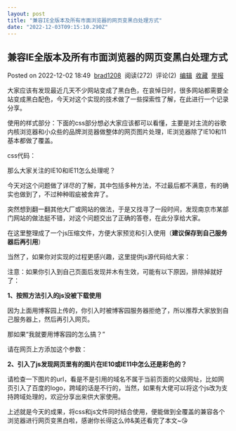 ```yaml
---
layout: post
title: "兼容IE全版本及所有市面浏览器的网页变黑白处理方式"
date: "2022-12-03T09:15:10.290Z"
---
```

兼容IE全版本及所有市面浏览器的网页变黑白处理方式
-------------------------

Posted on 2022-12-02 18:49  [brad1208](https://www.cnblogs.com/brad93/)  阅读(272)  评论(2)  [编辑](https://i.cnblogs.com/EditPosts.aspx?postid=16945376)  [收藏](javascript:void(0))  [举报](javascript:void(0))

大家应该有发现最近几天不少网站变成了黑白色，在哀悼日时，很多网站都需要全站变成黑白配色，今天对这个实现的技术做了一些探索性了解，在此进行一个记录分享。

使用的样式部分：下面的css部分想必大家应该都可以看懂，主要是对主流的谷歌内核浏览器和小众些的品牌浏览器做整体的网页图片处理，IE浏览器除了IE10和11基本都做了覆盖。

css代码：

**<style>**  
**\*,html{**  
**\-webkit-filter:grayscale(100%);**  
**\-moz-filter:grayscale(100%);**  
**\-ms-filter:grayscale(100%);**  
**\-o-filter:grayscale(100%);**  
**filter:grayscale(100%);**  
**filter: gray;**  
**}**  
**</style>**

那么大家关注的IE10和IE11怎么处理呢？

今天对这个问题做了详尽的了解，其中包括多种方法，不过最后都不满意，有的确实也做到了，不过种种瑕疵被舍弃了。

突然想到翻一翻其他大厂或网站的做法，于是又找寻了一段时间，发现南京市某部门网站的做法挺不错，对这个问题交出了正确的答卷，在此分享给大家。

在这里整理成了一个js压缩文件，方便大家预览和引入使用（**建议保存到自己服务器后再引用**）

<script type="text/javascript" src="**https://blog-static.cnblogs.com/files/blogs/764492/grayscale-min.js**"></script>

当然了，如果你对实现的过程更感兴趣，这里提供js源代码给大家：

<script type="text/javascript" src="**https://blog-static.cnblogs.com/files/blogs/764492/grayscale.js**"></script>

注意：如果你引入到自己页面后发现并木有生效，可能有以下原因，排除掉就好了：

**1、按照方法引入的js没被下载使用**

因为上面用博客园上传的，你引入时被博客园服务器拒绝了，所以推荐大家放到自己服务器上，然后再引入网页。

那如果“我就要用博客园的怎么搞？”

请在网页上方添加这个参数：**<meta name="referrer" content="never">**

**2、引入了js发现网页里有的图片在IE10或IE11中怎么还是彩色的？**

请检查一下图片的url，看是不是引用的域名不属于当前页面的父级网址，比如网页引入了百度的logo，跨域的话是不行的，当然，如果有大佬可以将这个js改为支持跨域处理的，欢迎分享出来供大家使用。

上述就是今天的成果，将css和js文件同时结合使用，便能做到全覆盖的兼容各个浏览器进行网页变黑白啦，感谢你长得这么帅&美还看完了本文~😘
